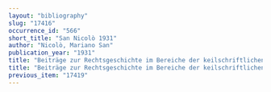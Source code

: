```yaml
---
layout: "bibliography"
slug: "17416"
occurrence_id: "566"
short_title: "San Nicolò 1931"
author: "Nicolò, Mariano San"
publication_year: "1931"
title: "Beiträge zur Rechtsgeschichte im Bereiche der keilschriftlichen Rechtsquellen"
title: "Beiträge zur Rechtsgeschichte im Bereiche der keilschriftlichen Rechtsquellen"
previous_item: "17419"
---
```

